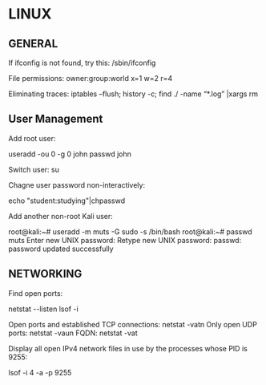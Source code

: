 # LINUX

GENERAL
-------

If ifconfig is not found, try this: /sbin/ifconfig

File permissions: owner:group:world x=1 w=2 r=4

Eliminating traces: iptables –flush; history -c; find ./ -name “*.log” |xargs rm


User Management
---------------

Add root user:

useradd -ou 0 -g 0 john
passwd john

Switch user: su

Chagne user password non-interactively:

echo "student:studying"|chpasswd

Add another non-root Kali user:

root@kali:~# useradd -m muts -G sudo -s /bin/bash
root@kali:~# passwd muts
Enter new UNIX password:
Retype new UNIX password:
passwd: password updated successfully


NETWORKING
----------

Find open ports:

netstat --listen
lsof -i

Open ports and established TCP connections: netstat -vatn
Only open UDP ports: netstat -vaun
FQDN: netstat -vat

Display all open IPv4 network files in use by the processes whose PID is 9255:

lsof -i 4 -a -p 9255